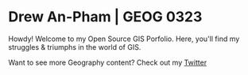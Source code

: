 # Drew An-Pham | GEOG 0323
Howdy! Welcome to my Open Source GIS Porfolio. Here, you'll find my struggles & triumphs in the world of GIS.

Want to see more Geography content? Check out my [Twitter](https://twitter.com/daptx) 
